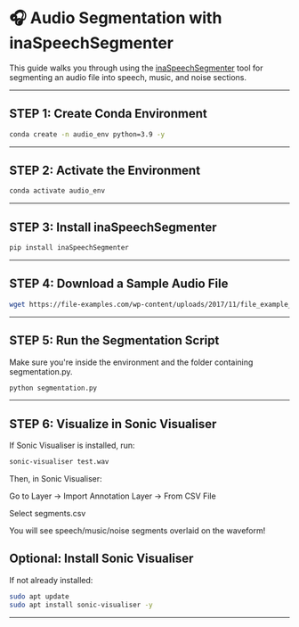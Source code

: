 # 🎧 Audio Segmentation with inaSpeechSegmenter

This guide walks you through using the [inaSpeechSegmenter](https://github.com/ina-foss/inaSpeechSegmenter) tool for segmenting an audio file into speech, music, and noise sections.

---

## STEP 1: Create Conda Environment

```bash
conda create -n audio_env python=3.9 -y
```

---

## STEP 2: Activate the Environment

```bash
conda activate audio_env
```

---

## STEP 3: Install inaSpeechSegmenter

```bash
pip install inaSpeechSegmenter

```

---


## STEP 4: Download a Sample Audio File

```bash
wget https://file-examples.com/wp-content/uploads/2017/11/file_example_WAV_1MG.wav -O test.wav


```

---

## STEP 5: Run the Segmentation Script
Make sure you're inside the environment and the folder containing segmentation.py.

```bash
python segmentation.py

```

---

## STEP 6: Visualize in Sonic Visualiser
If Sonic Visualiser is installed, run:

```bash
sonic-visualiser test.wav


```
Then, in Sonic Visualiser:

Go to Layer → Import Annotation Layer → From CSV File

Select segments.csv

You will see speech/music/noise segments overlaid on the waveform!


## Optional: Install Sonic Visualiser
If not already installed:

```bash
sudo apt update
sudo apt install sonic-visualiser -y


```

---




